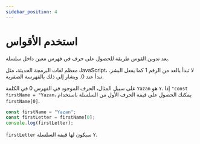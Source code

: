 ```yaml
---
sidebar_position: 4
---
```


# استخدم الأقواس

يعد تدوين القوس طريقة للحصول على حرف في فهرس معين داخل سلسلة.

معظم لغات البرمجة الحديثة، مثل JavaScript، لا تبدأ بالعد من الرقم 1 كما يفعل البشر. تبدأ عند 0. ويشار إلى ذلك بالفهرسة الصفرية.

على سبيل المثال، الحرف الموجود في الفهرس 0 في الكلمة ```Yazan``` هو ```Y```. إذا ```"const firstName = "Yazan```، يمكنك الحصول على قيمة الحرف الأول من السلسلة باستخدام ```firstName[0]```.

```js
const firstName = "Yazan";
const firstLetter = firstName[0];
console.log(firstLetter);
```
```firstLetter``` سيكون لها قيمة السلسلة ```Y```.